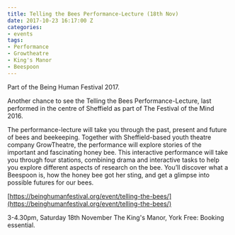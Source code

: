 ```yaml
---
title: Telling the Bees Performance-Lecture (18th Nov)
date: 2017-10-23 16:17:00 Z
categories:
- events
tags:
- Performance
- Growtheatre
- King's Manor
- Beespoon
---
```


Part of the Being Human Festival 2017.

Another chance to see the Telling the Bees Performance-Lecture, last performed in the centre of Sheffield as part of The Festival of the Mind 2016.

The performance-lecture will take you through the past, present and future of bees and beekeeping. Together with Sheffield-based youth theatre company GrowTheatre, the performance will explore stories of the important and fascinating honey bee. This interactive performance will take you through four stations, combining drama and interactive tasks to help you explore different aspects of research on the bee. You’ll discover what a Beespoon is, how the honey bee got her sting, and get a glimpse into possible futures for our bees.

[https://beinghumanfestival.org/event/telling-the-bees/](https://beinghumanfestival.org/event/telling-the-bees/)

3-4.30pm, Saturday 18th November
The King's Manor, York
Free: Booking essential.